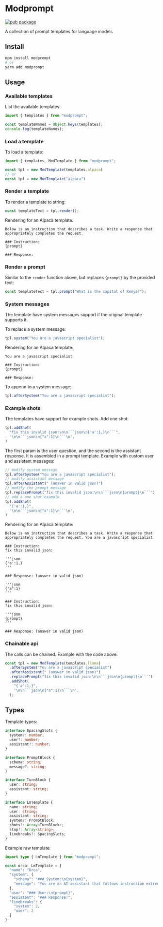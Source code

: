 # Modprompt

[![pub package](https://img.shields.io/npm/v/modprompt)](https://www.npmjs.com/package/modprompt)

A collection of prompt templates for language models

## Install

```bash
npm install modprompt
# or
yarn add modprompt
```

## Usage

### Available templates

List the available templates:

```js
import { templates } from "modprompt";

const templateNames = Object.keys(templates);
console.log(templateNames);
```

### Load a template

To load a template:

```js
import { templates, ModTemplate } from "modprompt";

const tpl = new ModTemplate(templates.alpaca)
// or
const tpl = new ModTemplate("alpaca")
```

### Render a template

To render a template to string:

```js
const templateText = tpl.render();
```

Rendering for an Alpaca template:

```
Below is an instruction that describes a task. Write a response that appropriately completes the request.

### Instruction:
{prompt}

### Response:
```

### Render a prompt

Similar to the `render` function above, but replaces `{prompt}` by the provided text:

```js
const templateText = tpl.prompt("What is the capital of Kenya?");
```

### System messages

The template have system messages support if the original template supports it.

To replace a system message:

```js
tpl.system("You are a javascript specialist");
```

Rendering for an Alpaca template:

```
You are a javascript specialist

### Instruction:
{prompt}

### Response:
```

To append to a system message:

```js
tpl.afterSystem("You are a javascript specialist");
```

### Example shots

The templates have support for example shots. Add one shot:

```js
tpl.addShot(
  "fix this invalid json:\n\n```json\n{'a':1,}\n```",
  '\n\n```json\n{"a":1}\n```\n',
)
```

The first param is the user question, and the second is the assistant response. It
is assembled in a prompt template. Example with custom user and assistant messages:

```js
// modify system message
tpl.afterSystem("You are a javascript specialist");
// modify assistant message
tpl.afterAssistant(" (answer in valid json)")
// modify the prompt message
tpl.replacePrompt("fix this invalid json:\n\n```json\n{prompt}\n```")
// add a one shot example
tpl.addShot(
  "{'a':1,}",
  '\n\n```json\n{"a":1}\n```\n',
)
```

Rendering for an Alpaca template:

```
Below is an instruction that describes a task. Write a response that appropriately completes the request. You are a javascript specialist

### Instruction:
fix this invalid json:

'''json
{'a':1,}
'''

### Response: (answer in valid json)

'''json
{"a":1}
'''

### Instruction:
fix this invalid json:

'''json
{prompt}
'''

### Response: (answer in valid json)
```

### Chainable api

The calls can be chained. Example with the code above:

```js
const tpl = new ModTemplate(templates.llama)
  .afterSystem("You are a javascript specialist")
  .afterAssistant(" (answer in valid json)")
  .replacePrompt("fix this invalid json:\n\n```json\n{prompt}\n```")
  .addShot(
    "{'a':1,}",
    '\n\n```json\n{"a":1}\n```\n',
  );
```

## Types

Template types:

```ts
interface SpacingSlots {
  system?: number;
  user?: number;
  assistant?: number;
}

interface PromptBlock {
  schema: string;
  message?: string;
}

interface TurnBlock {
  user: string;
  assistant: string;
}

interface LmTemplate {
  name: string;
  user: string;
  assistant: string;
  system?: PromptBlock;
  shots?: Array<TurnBlock>;
  stop?: Array<string>;
  linebreaks?: SpacingSlots;
}
```

Example raw template:

```ts
import type { LmTemplate } from "modprompt";

const orca: LmTemplate = {
  "name": "Orca",
  "system": {
    "schema": "### System:\n{system}",
    "message": "You are an AI assistant that follows instruction extremely well. Help as much as you can.",
  },
  "user": "### User:\n{prompt}",
  "assistant": "### Response:",
  "linebreaks": {
    "system": 2,
    "user": 2
  }
}
```
